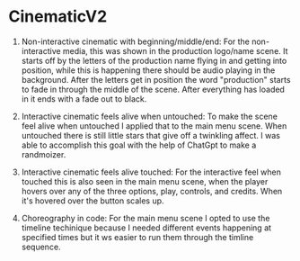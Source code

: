 # CinematicV2

1. Non-interactive cinematic with beginning/middle/end: For the non-interactive media, this was shown in the production logo/name scene. It starts 
off by the letters of the production name flying in and getting into position, while this is happening there should be audio playing in the 
background. After the letters get in position the word "production" starts to fade in through the middle of the scene. After everything has loaded 
in it ends with a fade out to black. 

2. Interactive cinematic feels alive when untouched: To make the scene feel alive when untouched I applied that to the main menu scene. When 
untouched there is still little stars that give off a twinkling affect. I was able to accomplish this goal with the help of ChatGpt to make a 
randmoizer. 

3. Interactive cinematic feels alive touched: For the interactive feel when touched this is also seen in the main menu scene, when the player hovers over any of the three options, play, controls, and credits. When it's hovered over the button scales up.

4. Choreography in code: For the main menu scene I opted to use the timeline techinique because I needed different events happening at specified times but it ws easier to run them through the timline sequence. 